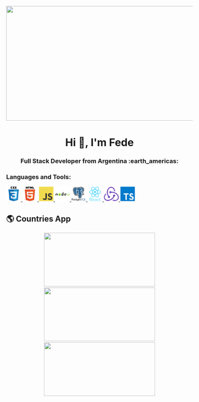 <p align="center">
<img src="https://c.tenor.com/p0kz7NOqxTkAAAAM/kaito-typing.gif"   width="600" height="310" />
</p>
<h1 align="center">Hi 👋, I'm Fede</h1>
<h3 align="center">Full Stack Developer from Argentina  :earth_americas:</h3> 

<h3 align="left"></h3>
<p align="left">
</p>

<h3 align="left">Languages and Tools:</h3>
<p align="left"> <a href="https://www.w3schools.com/css/" target="_blank" rel="noreferrer"> <img src="https://raw.githubusercontent.com/devicons/devicon/master/icons/css3/css3-original-wordmark.svg" alt="css3" width="40" height="40"/> </a> <a href="https://www.w3.org/html/" target="_blank" rel="noreferrer"> <img src="https://raw.githubusercontent.com/devicons/devicon/master/icons/html5/html5-original-wordmark.svg" alt="html5" width="40" height="40"/> </a> <a href="https://developer.mozilla.org/en-US/docs/Web/JavaScript" target="_blank" rel="noreferrer"> <img src="https://raw.githubusercontent.com/devicons/devicon/master/icons/javascript/javascript-original.svg" alt="javascript" width="40" height="40"/> </a> <a href="https://nodejs.org" target="_blank" rel="noreferrer"> <img src="https://raw.githubusercontent.com/devicons/devicon/master/icons/nodejs/nodejs-original-wordmark.svg" alt="nodejs" width="40" height="40"/> </a> <a href="https://www.postgresql.org" target="_blank" rel="noreferrer"> <img src="https://raw.githubusercontent.com/devicons/devicon/master/icons/postgresql/postgresql-original-wordmark.svg" alt="postgresql" width="40" height="40"/> </a> <a href="https://reactjs.org/" target="_blank" rel="noreferrer"> <img src="https://raw.githubusercontent.com/devicons/devicon/master/icons/react/react-original-wordmark.svg" alt="react" width="40" height="40"/> </a> <a href="https://redux.js.org" target="_blank" rel="noreferrer"> <img src="https://raw.githubusercontent.com/devicons/devicon/master/icons/redux/redux-original.svg" alt="redux" width="40" height="40"/> </a> <a href="https://www.typescriptlang.org/" target="_blank" rel="noreferrer"> <img src="https://raw.githubusercontent.com/devicons/devicon/master/icons/typescript/typescript-original.svg" alt="typescript" width="40" height="40"/> </a> </p>

## :earth_americas: Countries App

<p align='center'>
  <a><img src="https://github.com/fedemza/PI-Countries/blob/master/images/Captura%20de%20pantalla%202022-01-28%20105744.png"  width='300' height='145px'></a>
  <a><img src="https://github.com/fedemza/PI-Countries/blob/master/images/Captura%20de%20pantalla%202022-01-28%20110616.png" width='300' height='145px'></a>
  <a><img src="https://github.com/fedemza/PI-Countries/blob/master/images/Captura%20de%20pantalla%202022-01-28%20110935.png" width='300' height='145px'></a>
</p>


